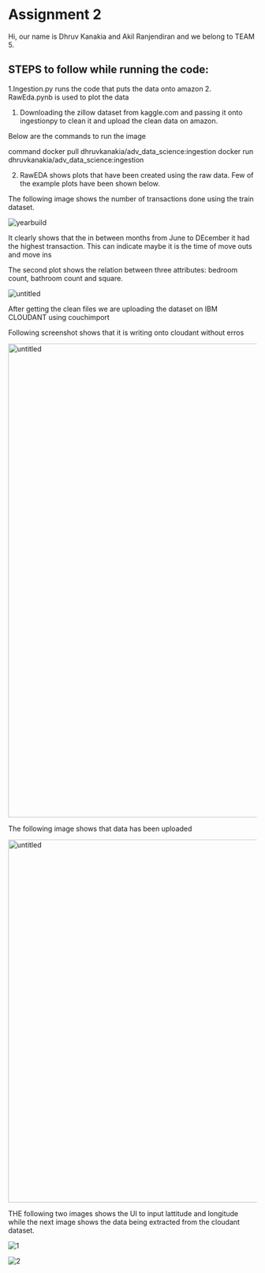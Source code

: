 # Assignment 2


Hi, our name is Dhruv Kanakia and Akil Ranjendiran and we belong to TEAM 5.


## STEPS to follow while running the code:
1.Ingestion.py runs the code that puts the data onto amazon
2. RawEda.pynb is used to plot the data


1. Downloading the zillow dataset from kaggle.com and passing it onto ingestionpy to clean it and upload the clean data on amazon.

Below are the commands to run the image

command docker pull dhruvkanakia/adv_data_science:ingestion
        docker run  dhruvkanakia/adv_data_science:ingestion
            
            
2. RawEDA shows plots that have been created using the raw data. Few of the example plots have been shown below.

The following image shows the number of transactions done using the train dataset. 

![yearbuild](https://user-images.githubusercontent.com/29669364/27982285-b0db09fc-636c-11e7-91c0-d18262a204e1.png)


It clearly shows that the in between months from June to DEcember it had the highest transaction. This can indicate maybe it is the time of move outs and move ins


The second plot shows the relation between three attributes: bedroom count, bathroom count and square. 
    
![untitled](https://user-images.githubusercontent.com/29669364/27982297-fa87da94-636c-11e7-85bc-ece2dd06d732.png)



After getting the clean files we are uploading the dataset on IBM CLOUDANT using couchimport

Following screenshot shows that it is writing onto cloudant without erros

<img width="960" alt="untitled" src="https://user-images.githubusercontent.com/29669364/27982396-93372e38-636e-11e7-9967-b49d29bed456.png">

The following image shows that data has been uploaded

<img width="735" alt="untitled" src="https://user-images.githubusercontent.com/29669364/27982412-eb1b93e6-636e-11e7-8d1a-431cca2ad3f3.png">

THE following two images shows the UI to input lattitude and longitude while the next image shows the data being extracted from the cloudant dataset.

![1](https://user-images.githubusercontent.com/29669364/27982436-5933c3d0-636f-11e7-93d4-889ddbd5c93f.png)


![2](https://user-images.githubusercontent.com/29669364/27982448-7bb25c82-636f-11e7-99ee-501fd97415ad.PNG)
